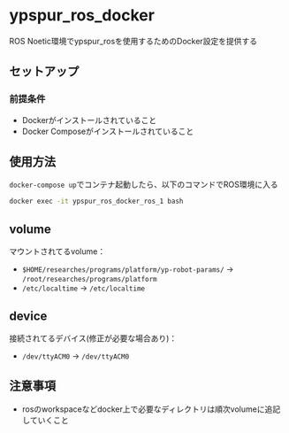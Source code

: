 # ypspur_ros_docker
ROS Noetic環境でypspur_rosを使用するためのDocker設定を提供する

## セットアップ

### 前提条件

- Dockerがインストールされていること
- Docker Composeがインストールされていること

## 使用方法
`docker-compose up`でコンテナ起動したら、以下のコマンドでROS環境に入る

```sh
docker exec -it ypspur_ros_docker_ros_1 bash
```

## volume
マウントされてるvolume：

- `$HOME/researches/programs/platform/yp-robot-params/` -> `/root/researches/programs/platform`
- `/etc/localtime` -> `/etc/localtime`

## device
接続されてるデバイス(修正が必要な場合あり)：

- `/dev/ttyACM0` -> `/dev/ttyACM0`

## 注意事項
- rosのworkspaceなどdocker上で必要なディレクトリは順次volumeに追記していくこと